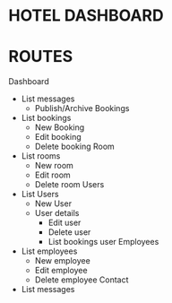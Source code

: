 # HOTEL DASHBOARD

# ROUTES
Dashboard
- List messages
	- Publish/Archive
Bookings
- List bookings
	- New Booking
	- Edit booking
	- Delete booking
Room
- List rooms
	- New room
	- Edit room
	- Delete room
Users
- List Users
	- New User
	- User details
		- Edit user
		- Delete user
		- List bookings user
Employees
 - List employees
	- New employee
	- Edit employee
	- Delete employee
Contact
- List messages